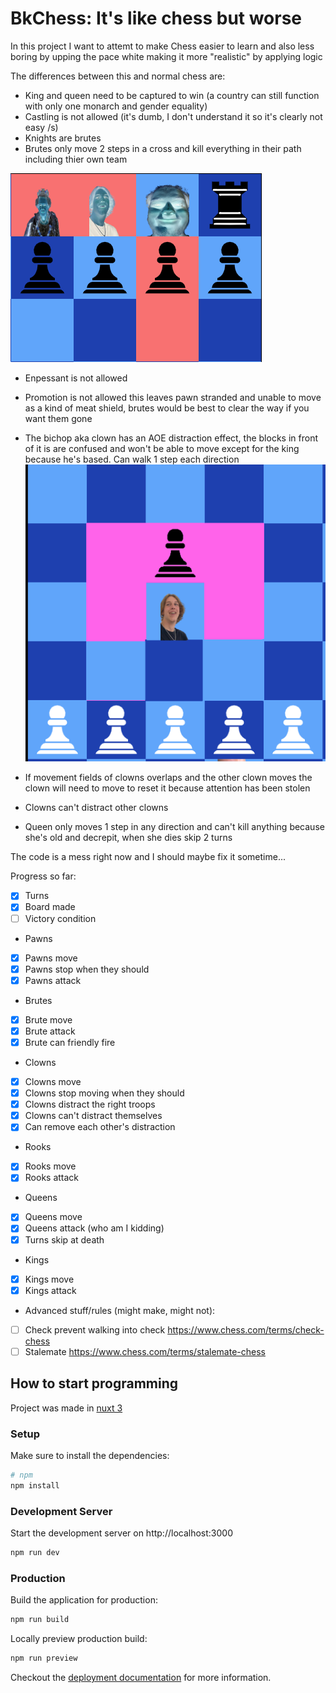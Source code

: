 # BkChess: It's like chess but worse

In this project I want to attemt to make Chess easier to learn and also less boring by upping the pace
white making it more "realistic" by applying logic

The differences between this and normal chess are:
- King and queen need to be captured to win (a country can still function with only one monarch and gender equality)
- Castling is not allowed (it's dumb, I don't understand it so it's clearly not easy /s)
- Knights are brutes
- Brutes only move 2 steps in a cross and kill everything in their path including thier own team

![Brute movement](bruteMovement.png)

- Enpessant is not allowed



- Promotion is not allowed this leaves pawn stranded and unable to move as a kind of meat shield, brutes would be best to clear the way if you want them gone


- The bichop aka clown has an AOE distraction effect, the blocks in front of it is are confused and won't be able to move except for the king because he's based. 
Can walk 1 step each direction
  ![clown movement](clownMovement.png)
- If movement fields of clowns overlaps and the other clown moves the clown will need to move to reset it because attention has been stolen
- Clowns can't distract other clowns

- Queen only moves 1 step in any direction and can't kill anything because she's old and decrepit, when she dies skip 2 turns

The code is a mess right now and I should maybe fix it sometime...

Progress so far:
- [x] Turns
- [x] Board made
- [ ] Victory condition

- Pawns
- [x] Pawns move
- [x] Pawns stop when they should
- [x] Pawns attack

- Brutes
- [x] Brute move
- [x] Brute attack
- [x] Brute can friendly fire

- Clowns
- [X] Clowns move
- [X] Clowns stop moving when they should
- [X] Clowns distract the right troops
- [X] Clowns can't distract themselves
- [X] Can remove each other's distraction

- Rooks
- [X] Rooks move
- [X] Rooks attack

- Queens
- [X] Queens move
- [X] Queens attack (who am I kidding)
- [X] Turns skip at death

- Kings
- [X] Kings move
- [X] Kings attack

- Advanced stuff/rules (might make, might not):
- [ ] Check prevent walking into check https://www.chess.com/terms/check-chess  
- [ ] Stalemate  https://www.chess.com/terms/stalemate-chess

## How to start programming

Project was made in [nuxt 3](https://v3.nuxtjs.org)

### Setup

Make sure to install the dependencies:

```bash
# npm
npm install
```

### Development Server

Start the development server on http://localhost:3000

```bash
npm run dev
```

### Production

Build the application for production:

```bash
npm run build
```

Locally preview production build:

```bash
npm run preview
```

Checkout the [deployment documentation](https://v3.nuxtjs.org/guide/deploy/presets) for more information.
